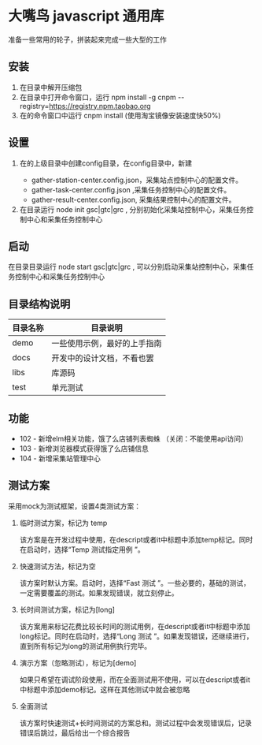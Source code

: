 # 大嘴鸟 javascript 通用库

准备一些常用的轮子，拼装起来完成一些大型的工作

## 安装

1. 在目录<mydir>中解开压缩包
2. 在<mydir>目录中打开命令窗口，运行 npm install -g cnpm --registry=https://registry.npm.taobao.org
3. 在<mydir>的命令窗口中运行 cnpm install (使用淘宝镜像安装速度快50%)

## 设置

1. 在<mydri>的上级目录中创建config目录，在config目录中，新建
   - gather-station-center.config.json，采集站点控制中心的配置文件。
   - gather-task-center.config.json ,采集任务控制中心的配置文件。
   - gather-result-center.config.json, 采集结果控制中心的配置文件。
2. 在<mydir>目录运行 node init gsc|gtc|grc , 分别初始化采集站控制中心，采集任务控制中心和采集任务控制中心

## 启动

在目录<mydir>目录运行 node start gsc|gtc|grc , 可以分别启动采集站控制中心，采集任务控制中心和采集任务控制中心

## 目录结构说明

| 目录名称 | 目录说明                     |
| -------- | ---------------------------- |
| demo     | 一些使用示例，最好的上手指南 |
| docs     | 开发中的设计文档，不看也罢   |
| libs     | 库源码                       |
| test     | 单元测试                     |

## 功能

- 102 - 新增elm相关功能，饿了么店铺列表蜘蛛 （关闭：不能使用api访问）
- 103 - 新增浏览器模式获得饿了么店铺信息
- 104 - 新增采集站管理中心

## 测试方案

采用mock为测试框架，设置4类测试方案：

1. 临时测试方案，标记为 temp

   该方案是在开发过程中使用，在descript或者it中标题中添加temp标记。同时在启动时，选择“Temp 测试指定用例 ”。

2. 快速测试方法，标记为空

   该方案时默认方案。启动时，选择“Fast 测试 ”。一些必要的，基础的测试，一定需要覆盖的测试。如果发现错误，就立刻停止。

3. 长时间测试方案，标记为[long]

   该方案用来标记花费比较长时间的测试用例，在descript或者it中标题中添加long标记。同时在启动时，选择“Long 测试 ”。如果发现错误，还继续进行，直到所有标记为long的测试用例执行完毕。

4. 演示方案（忽略测试），标记为[demo]

   如果只希望在调试阶段使用，而在全面测试用不使用，可以在descript或者it中标题中添加demo标记。这样在其他测试中就会被忽略

5. 全面测试

   该方案时快速测试+长时间测试的方案总和。测试过程中会发现错误后，记录错误后跳过，最后给出一个综合报告

